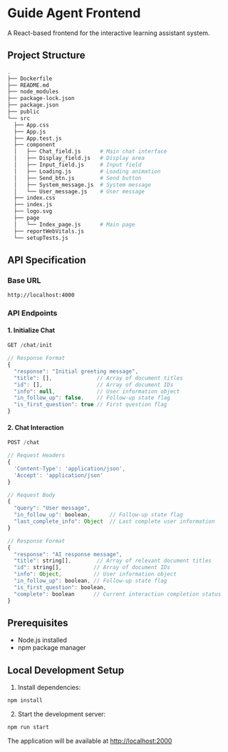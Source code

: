 # Guide Agent Frontend

A React-based frontend for the interactive learning assistant system.

## Project Structure
```bash
.
├── Dockerfile
├── README.md
├── node_modules
├── package-lock.json
├── package.json
├── public
└── src
  ├── App.css
  ├── App.js
  ├── App.test.js
  ├── component
  │   ├── Chat_field.js      # Main chat interface
  │   ├── Display_field.js   # Display area
  │   ├── Input_field.js     # Input field
  │   ├── Loading.js         # Loading animation
  │   ├── Send_btn.js        # Send button
  │   ├── System_message.js  # System message
  │   └── User_message.js    # User message
  ├── index.css
  ├── index.js
  ├── logo.svg
  ├── page
  │   └── Index_page.js      # Main page
  ├── reportWebVitals.js
  └── setupTests.js
```

## API Specification

### Base URL
```
http://localhost:4000
```

### API Endpoints

#### 1. Initialize Chat
```javascript
GET /chat/init

// Response Format
{
  "response": "Initial greeting message",
  "title": [],              // Array of document titles
  "id": [],                 // Array of document IDs
  "info": null,             // User information object
  "in_follow_up": false,    // Follow-up state flag
  "is_first_question": true // First question flag
}
```

#### 2. Chat Interaction
```javascript
POST /chat

// Request Headers
{
  'Content-Type': 'application/json',
  'Accept': 'application/json'
}

// Request Body
{
  "query": "User message",
  "in_follow_up": boolean,      // Follow-up state flag
  "last_complete_info": Object  // Last complete user information
}

// Response Format
{
  "response": "AI response message",
  "title": string[],        // Array of relevant document titles
  "id": string[],          // Array of document IDs
  "info": Object,          // User information object
  "in_follow_up": boolean, // Follow-up state flag
  "is_first_question": boolean,
  "complete": boolean      // Current interaction completion status
}
```

## Prerequisites
- Node.js installed
- npm package manager

## Local Development Setup

1. Install dependencies:
```bash
npm install
```

2. Start the development server:
```bash
npm run start
```

The application will be available at [http://localhost:2000](http://localhost:2000)